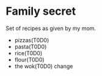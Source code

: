 # Family secret

Set of recipes as given by my mom.

- pizzas(T0D0)
- pasta(T0D0)
- rice(T0D0)
- flour(T0D0)
- the wok(T0D0)
change